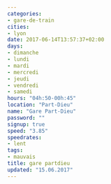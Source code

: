 ```yaml
---
categories:
- gare-de-train
cities:
- lyon
date: 2017-06-14T13:57:37+02:00
days:
- dimanche
- lundi
- mardi
- mercredi
- jeudi
- vendredi
- samedi
hours: "04h:50-00h:45"
location: "Part-Dieu"
name: "Gare Part-Dieu"
password: ""
signup: true
speed: "3.85"
speedrates:
- lent
tags:
- mauvais
title: gare partdieu
updated: "15.06.2017"
---
```


